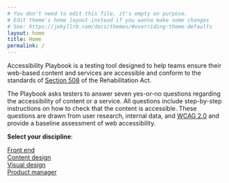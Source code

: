 ```yaml
---
# You don't need to edit this file, it's empty on purpose.
# Edit theme's home layout instead if you wanna make some changes
# See: https://jekyllrb.com/docs/themes/#overriding-theme-defaults
layout: home
title: Home
permalink: /
---
```


Accessibility Playbook is a testing tool designed to help teams ensure their web-based content and services are accessible and conform to the standards of [Section 508](https://www.section508.gov/) of the Rehabilitation Act.

The Playbook asks testers to answer seven yes-or-no questions regarding the accessibility of content or a service. All questions include step-by-step instructions on how to check that the content is accessible. These questions are drawn from user research, internal data, and [WCAG 2.0](https://www.w3.org/TR/WCAG20/) and provide a baseline assessment of web accessibility.

**Select your discipline**:

<a href="{{ site.baseurl }}/front-end/getting-started/">Front end <i class="fa fa-arrow-right" aria-hidden="true"></i></a>
<br>
<a href="{{ site.baseurl }}/content-design/getting-started/">Content design <i class="fa fa-arrow-right" aria-hidden="true"></i></a>
<br>
<a href="{{ site.baseurl }}/visual-design/getting-started/">Visual design <i class="fa fa-arrow-right" aria-hidden="true"></i></a>
<br>
<a href="{{ site.baseurl }}/product-manager/getting-started/">Product manager <i class="fa fa-arrow-right" aria-hidden="true"></i></a>

